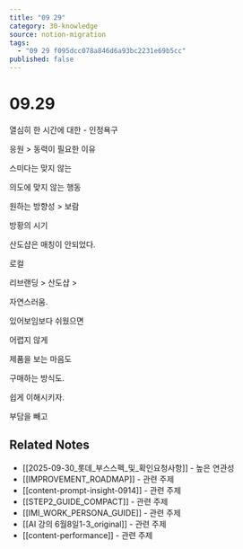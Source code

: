 ```yaml
---
title: "09 29"
category: 30-knowledge
source: notion-migration
tags:
  - "09 29 f095dcc078a846d6a93bc2231e69b5cc"
published: false
---
```


# 09.29

열심히 한 시간에 대한 - 인정욕구

응원 > 동력이 필요한 이유

스미다는 맞지 않는

의도에 맞지 않는 행동

원하는 방향성 > 보람

방황의 시기

산도샵은 매칭이 안되었다.

로컬

리브랜딩 > 산도샵 >

자연스러움.

있어보임보다 쉬웠으면

어렵지 않게

제품을 보는 마음도

구매하는 방식도.

쉽게 이해시키자.

부담을 빼고

## Related Notes
- [[2025-09-30_롯데_부스스펙_및_확인요청사항]] - 높은 연관성
- [[IMPROVEMENT_ROADMAP]] - 관련 주제
- [[content-prompt-insight-0914]] - 관련 주제
- [[STEP2_GUIDE_COMPACT]] - 관련 주제
- [[IMI_WORK_PERSONA_GUIDE]] - 관련 주제
- [[AI 강의 6월8일1-3_original]] - 관련 주제
- [[content-performance]] - 관련 주제
